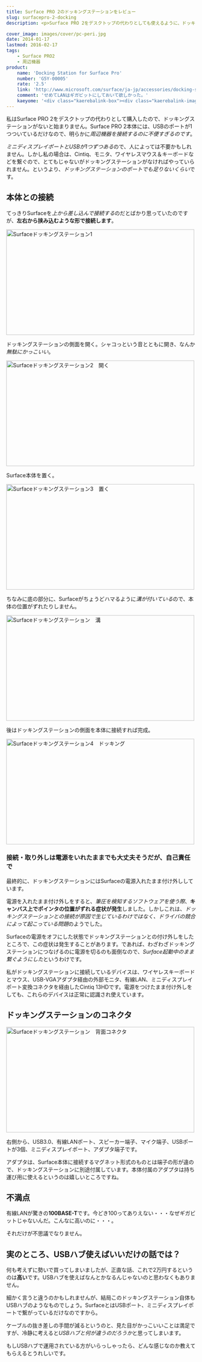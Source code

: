 ```yaml
---
title: Surface PRO 2のドッキングステーションをレビュー
slug: surfacepro-2-docking
description: <p>Surface PRO 2をデスクトップの代わりとしても使えるように、ドッキングステーションを購入しました。微妙にかっこいいギミックですが、有線LANが100Mという残念な仕様です。USBハブを使えば済む話なのかもしれないなと思いました。</p>

cover_image: images/cover/pc-peri.jpg
date: 2014-01-17
lastmod: 2016-02-17
tags: 
    - Surface PRO2
    - 周辺機器
product:
    name: 'Docking Station for Surface Pro'
    number: 'G5Y-00005'
    rate: '2.5'
    link: 'http://www.microsoft.com/surface/ja-jp/accessories/docking-station'
    comment: 'せめてLANはギガビットにしておいて欲しかった。'
    kaeyome: '<div class="kaerebalink-box"><div class="kaerebalink-image"><a href="http://www.amazon.co.jp/exec/obidos/ASIN/B00HO06X5U/illusionspace-22/ref=nosim/" rel="nofollow" target="_blank"><img src="http://ecx.images-amazon.com/images/I/314YgD7s5wL._SL160_.jpg" style="border: none;" /></a></div><div class="kaerebalink-info"><div class="kaerebalink-name"><a href="http://www.amazon.co.jp/exec/obidos/ASIN/B00HO06X5U/illusionspace-22/ref=nosim/" rel="nofollow" target="_blank">Docking station for Surface Pro</a><div class="kaerebalink-powered-date">posted with <a href="http://kaereba.com" rel="nofollow" target="_blank">カエレバ</a></div></div><div class="kaerebalink-detail"> Microsoft     </div><div class="kaerebalink-link1"><div class="shoplinkamazon"><a href="http://www.amazon.co.jp/gp/search?keywords=Surface%20pro%20%83h%83b%83L%83%93%83O%83X%83e%81%5B%83V%83%87%83%93&__mk_ja_JP=%83J%83%5E%83J%83i&tag=illusionspace-22" rel="nofollow" target="_blank" title="アマゾン" >Amazonで購入</a></div><div class="shoplinkrakuten"><a href="http://hb.afl.rakuten.co.jp/hgc/0e95387f.f2aef20d.0e953880.25e412bd/?pc=http%3A%2F%2Fsearch.rakuten.co.jp%2Fsearch%2Fmall%2FSurface%2520pro%2520%25E3%2583%2589%25E3%2583%2583%25E3%2582%25AD%25E3%2583%25B3%25E3%2582%25B0%25E3%2582%25B9%25E3%2583%2586%25E3%2583%25BC%25E3%2582%25B7%25E3%2583%25A7%25E3%2583%25B3%2F-%2Ff.1-p.1-s.1-sf.0-st.A-v.2%3Fx%3D0%26scid%3Daf_ich_link_urltxt%26m%3Dhttp%3A%2F%2Fm.rakuten.co.jp%2F" rel="nofollow" target="_blank" title="楽天市場" >楽天市場で購入</a></div></div></div><div class="booklink-footer" style="clear: left"></div></div>'
---
```


<p>私はSurface PRO 2をデスクトップの代わりとして購入したので、ドッキングステーションがないと始まりません。Surface PRO 2本体には、USBのポートが1つついているだけなので、明らかに<em>周辺機器を接続するのに不便すぎるのです</em>。</p>
<p><em>ミニディスプレイポートとUSBが1つずつある</em>ので、人によっては不要かもしれません。しかし私の場合は、Cintiq、モニタ、ワイヤレスマウス＆キーボードなどを繋ぐので、とてもじゃないがドッキングステーションがなければやっていられません。というより、<em>ドッキングステーションのポートでも足りないくらい</em>です。</p>
<h2>本体との接続</h2>
<p>てっきりSurfaceを<em>上から差し込んで接続する</em>のだとばかり思っていたのですが、<strong>左右から挟み込むような形で接続します</strong>。</p>
<p><img src="https://wantit.gcreate.jp/wp-content/uploads/2014/01/P1161994.jpg" alt="Surfaceドッキングステーション1" width="500" height="281" class="size-full wp-image-303" srcset="https://wantit.gcreate.jp/wp-content/uploads/2014/01/P1161994.jpg 500w, https://wantit.gcreate.jp/wp-content/uploads/2014/01/P1161994-300x168.jpg 300w, https://wantit.gcreate.jp/wp-content/uploads/2014/01/P1161994-50x28.jpg 50w" sizes="(max-width: 500px) 100vw, 500px" /></p>
<p>ドッキングステーションの側面を開く。シャコっという音とともに開き、なんか<em>無駄にかっこいい</em>。</p>
<p><img src="https://wantit.gcreate.jp/wp-content/uploads/2014/01/P1161995.jpg" alt="Surfaceドッキングステーション2　開く" width="500" height="281" class="size-full wp-image-304" srcset="https://wantit.gcreate.jp/wp-content/uploads/2014/01/P1161995.jpg 500w, https://wantit.gcreate.jp/wp-content/uploads/2014/01/P1161995-300x168.jpg 300w, https://wantit.gcreate.jp/wp-content/uploads/2014/01/P1161995-50x28.jpg 50w" sizes="(max-width: 500px) 100vw, 500px" /></p>
<p>Surface本体を置く。</p>
<p><img src="https://wantit.gcreate.jp/wp-content/uploads/2014/01/P1161996.jpg" alt="Surfaceドッキングステーション3　置く" width="500" height="281" class="size-full wp-image-305" srcset="https://wantit.gcreate.jp/wp-content/uploads/2014/01/P1161996.jpg 500w, https://wantit.gcreate.jp/wp-content/uploads/2014/01/P1161996-300x168.jpg 300w, https://wantit.gcreate.jp/wp-content/uploads/2014/01/P1161996-50x28.jpg 50w" sizes="(max-width: 500px) 100vw, 500px" /></p>
<p>ちなみに底の部分に、Surfaceがちょうどハマるように<em>溝が付いている</em>ので、本体の位置がずれたりしません。</p>
<p><img src="https://wantit.gcreate.jp/wp-content/uploads/2014/01/P1162000.jpg" alt="Surfaceドッキングステーション　溝" width="500" height="281" class="size-full wp-image-308" srcset="https://wantit.gcreate.jp/wp-content/uploads/2014/01/P1162000.jpg 500w, https://wantit.gcreate.jp/wp-content/uploads/2014/01/P1162000-300x168.jpg 300w, https://wantit.gcreate.jp/wp-content/uploads/2014/01/P1162000-50x28.jpg 50w" sizes="(max-width: 500px) 100vw, 500px" /></p>
<p>後はドッキングステーションの側面を本体に接続すれば完成。</p>
<p><img src="https://wantit.gcreate.jp/wp-content/uploads/2014/01/P1161997.jpg" alt="Surfaceドッキングステーション4　ドッキング" width="500" height="281" class="size-full wp-image-306" srcset="https://wantit.gcreate.jp/wp-content/uploads/2014/01/P1161997.jpg 500w, https://wantit.gcreate.jp/wp-content/uploads/2014/01/P1161997-300x168.jpg 300w, https://wantit.gcreate.jp/wp-content/uploads/2014/01/P1161997-50x28.jpg 50w" sizes="(max-width: 500px) 100vw, 500px" /></p>
<h3>接続・取り外しは電源をいれたままでも大丈夫そうだが、自己責任で</h3>
<p>最終的に、ドッキングステーションにはSurfaceの電源入れたまま付け外ししています。</p>
<p>電源を入れたまま付け外しをすると、<em>筆圧を検知するソフトウェアを使う際</em>、<strong>キャンバス上でポインタの位置がずれる症状が発生</strong>しました。しかしこれは、<em>ドッキングステーションとの接続が原因で生じているわけではなく、ドライバの競合によって起こっている問題</em>のようでした。</p>
<p>Surfaceの電源をオフにした状態でドッキングステーションとの付け外しをしたところで、この症状は発生することがあります。であれば、わざわざドッキングステーションにつなげるのに電源を切るのも面倒なので、<em>Surface起動中のまま繋ぐようにした</em>というわけです。</p>
<p>私がドッキングステーションに接続しているデバイスは、ワイヤレスキーボードとマウス、USB-VGAアダプタ経由の外部モニタ、有線LAN、ミニディスプレイポート変換コネクタを経由したCintiq 13HDです。電源をつけたまま付け外しをしても、これらのデバイスは正常に認識され使えています。</p>
<h2>ドッキングステーションのコネクタ</h2>
<p><img src="https://wantit.gcreate.jp/wp-content/uploads/2014/01/P1161999.jpg" alt="Surfaceドッキングステーション　背面コネクタ" width="500" height="281" class="size-full wp-image-307" srcset="https://wantit.gcreate.jp/wp-content/uploads/2014/01/P1161999.jpg 500w, https://wantit.gcreate.jp/wp-content/uploads/2014/01/P1161999-300x168.jpg 300w, https://wantit.gcreate.jp/wp-content/uploads/2014/01/P1161999-50x28.jpg 50w" sizes="(max-width: 500px) 100vw, 500px" /></p>
<p>右側から、USB3.0、有線LANポート、スピーカー端子、マイク端子、USBポートが3個、ミニディスプレイポート、アダプタ端子です。</p>
<p>アダプタは、Surface本体に接続するマグネット形式のものとは端子の形が違ので、ドッキングステーションに別途付属しています。本体付属のアダプタは持ち運び用に使えるというのは嬉しいところですね。</p>
<h2>不満点</h2>
<p>有線LANが驚きの<strong>100BASE-T</strong>です。今どき100ってありえない・・・なぜギガビットじゃないんだ。こんなに高いのに・・・。</p>
<p>それだけが不思議でなりません。</p>
<h2>実のところ、USBハブ使えばいいだけの話では？</h2>
<p>何も考えずに勢いで買ってしまいましたが、正直な話、これで2万円するというのは<strong>高い</strong>です。USBハブを使えばなんとかなるんじゃないのと思わなくもありません。</p>
<p>細かく言うと違うのかもしれませんが、結局このドッキングステーション自体もUSBハブのようなものでしょう。SurfaceとはUSBポート、ミニディスプレイポートで繋がっているだけなのですから。</p>
<p>ケーブルの抜き差しの手間が減るというのと、見た目がかっこいいことは満足ですが、冷静に考えると<em>USBハブと何が違うのだろうか</em>と思ってしまいます。</p>
<p>もしUSBハブで運用されている方がいらっしゃったら、どんな感じなのか教えてもらえるとうれしいです。</p>

  